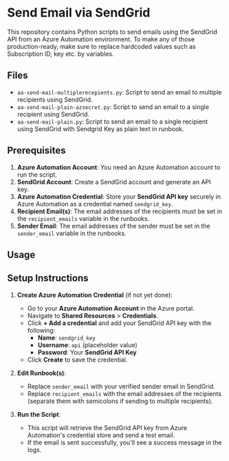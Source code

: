 # Send Email via SendGrid

This repository contains Python scripts to send emails using the SendGrid API from an Azure Automation environment.
To make any of those production-ready, make sure to replace hardcoded values such as Subscription ID, key etc. by variables.

## Files

- `aa-send-mail-multiplerecepients.py`: Script to send an email to multiple recipients using SendGrid.
- `aa-send-mail-plain-azsecret.py`: Script to send an email to a single recipient using SendGrid.
- `aa-send-mail-plain.py`: Script to send an email to a single recipient using SendGrid with Sendgrid Key as plain text in runbook.

## Prerequisites

1. **Azure Automation Account**: You need an Azure Automation account to run the script.
2. **SendGrid Account**: Create a SendGrid account and generate an API key.
3. **Azure Automation Credential**: Store your **SendGrid API key** securely in Azure Automation as a credential named `sendgrid_key`.
4. **Recipient Email(s)**: The email addresses of the recipients must be set in the `recipient_emails` variable in the runbooks.
5. **Sender Email**: The email addresses of the sender must be set in the `sender_email` variable in the runbooks.

## Usage
## Setup Instructions

1. **Create Azure Automation Credential** (if not yet done):
    - Go to your **Azure Automation Account** in the Azure portal.
    - Navigate to **Shared Resources** > **Credentials**.
    - Click **+ Add a credential** and add your SendGrid API key with the following:
        - **Name**: `sendgrid_key`
        - **Username**: `api` (placeholder value)
        - **Password**: Your **SendGrid API Key**
    - Click **Create** to save the credential.

2. **Edit Runbook(s)**:
    - Replace `sender_email` with your verified sender email in SendGrid.
    - Replace `recipient_emails` with the email addresses of the recipients (separate them with semicolons if sending to multiple recipients).

3. **Run the Script**:
    - This script will retrieve the SendGrid API key from Azure Automation's credential store and send a test email.
    - If the email is sent successfully, you'll see a success message in the logs.

